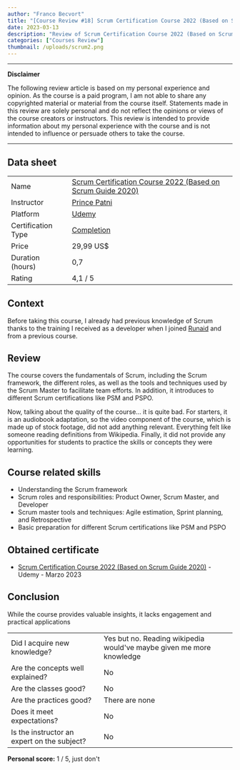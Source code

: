 ```yaml
---
author: "Franco Becvort"
title: "[Course Review #18] Scrum Certification Course 2022 (Based on Scrum Guide 2020)"
date: 2023-03-13
description: "Review of Scrum Certification Course 2022 (Based on Scrum Guide 2020)"
categories: ["Courses Review"]
thumbnail: /uploads/scrum2.png
---
```


---

**Disclaimer**

The following review article is based on my personal experience and opinion. As the course is a paid program, I am not able to share any copyrighted material or material from the course itself. Statements made in this review are solely personal and do not reflect the opinions or views of the course creators or instructors. This review is intended to provide information about my personal experience with the course and is not intended to influence or persuade others to take the course.

---

## Data sheet

|                    |                                                                                                                                                             |
| ------------------ | ----------------------------------------------------------------------------------------------------------------------------------------------------------- |
| Name               | [Scrum Certification Course 2022 (Based on Scrum Guide 2020)](https://www.udemy.com/course/scrum-certification-course-based-on-scrum-guide-latest-version/) |
| Instructor         | [Prince Patni](https://www.linkedin.com/in/prince-patni-284b2428/)                                                                                          |
| Platform           | [Udemy](https://www.udemy.com/)                                                                                                                             |
| Certification Type | [Completion](https://support.udemy.com/hc/en-us/sections/360011037194-Certificates-of-Completion)                                                           |
| Price              | 29,99 US$                                                                                                                                                   |
| Duration \(hours\) | 0,7                                                                                                                                                         |
| Rating             | 4,1 / 5                                                                                                                                                     |

## Context

Before taking this course, I already had previous knowledge of Scrum thanks to the training I received as a developer when I joined [Runaid](https://www.runaid.com.ar/index.php?languaje=en) and from a previous course.

## Review

The course covers the fundamentals of Scrum, including the Scrum framework, the different roles, as well as the tools and techniques used by the Scrum Master to facilitate team efforts. In addition, it introduces to different Scrum certifications like PSM and PSPO.

Now, talking about the quality of the course... it is quite bad. For starters, it is an audiobook adaptation, so the video component of the course, which is made up of stock footage, did not add anything relevant. Everything felt like someone reading definitions from Wikipedia. Finally, it did not provide any opportunities for students to practice the skills or concepts they were learning.

## Course related skills

- Understanding the Scrum framework
- Scrum roles and responsibilities: Product Owner, Scrum Master, and Developer
- Scrum master tools and techniques: Agile estimation, Sprint planning, and Retrospective
- Basic preparation for different Scrum certifications like PSM and PSPO

## Obtained certificate

- [Scrum Certification Course 2022 (Based on Scrum Guide 2020)](https://udemy-certificate.s3.amazonaws.com/pdf/UC-956c13b6-d942-46c0-a416-5324a2e5ee00.pdf) - Udemy - Marzo 2023

## Conclusion

While the course provides valuable insights, it lacks engagement and practical applications

|                                             |                                                                      |
| ------------------------------------------- | -------------------------------------------------------------------- |
| Did I acquire new knowledge?                | Yes but no. Reading wikipedia would've maybe given me more knowledge |
| Are the concepts well explained?            | No                                                                   |
| Are the classes good?                       | No                                                                   |
| Are the practices good?                     | There are none                                                       |
| Does it meet expectations?                  | No                                                                   |
| Is the instructor an expert on the subject? | No                                                                   |

**Personal score:** 1 / 5, just don't
